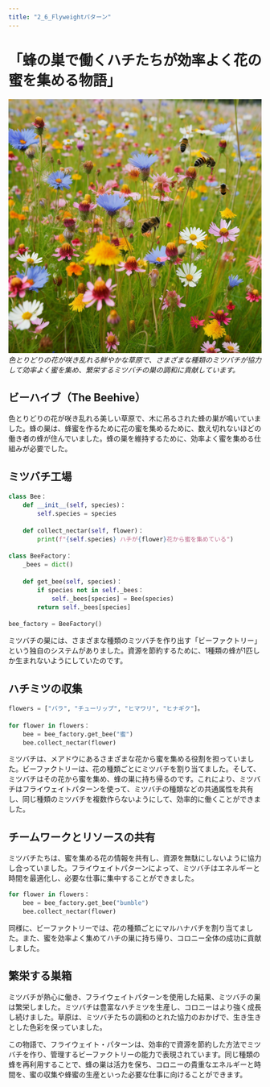 ```yaml
---
title: "2_6_Flyweightパターン"
---
```


# 「蜂の巣で働くハチたちが効率よく花の蜜を集める物語」

![](/images/20230327_gof/A_vibrant_meadow_filled_with_colorful_flowers_as_bees_of.png)
*色とりどりの花が咲き乱れる鮮やかな草原で、さまざまな種類のミツバチが協力して効率よく蜜を集め、繁栄するミツバチの巣の調和に貢献しています。*

## ビーハイブ（The Beehive）

色とりどりの花が咲き乱れる美しい草原で、木に吊るされた蜂の巣が鳴いていました。蜂の巣は、蜂蜜を作るために花の蜜を集めるために、数え切れないほどの働き者の蜂が住んでいました。蜂の巣を維持するために、効率よく蜜を集める仕組みが必要でした。

## ミツバチ工場

```python
class Bee：
    def __init__(self, species)：
        self.species = species

    def collect_nectar(self, flower)：
        print(f"{self.species} ハチが{flower}花から蜜を集めている")

class BeeFactory：
    _bees = dict()

    def get_bee(self, species)：
        if species not in self._bees：
            self._bees[species] = Bee(species)
        return self._bees[species]

bee_factory = BeeFactory()
```

ミツバチの巣には、さまざまな種類のミツバチを作り出す「ビーファクトリー」という独自のシステムがありました。資源を節約するために、1種類の蜂が1匹しか生まれないようにしていたのです。

## ハチミツの収集

```python
flowers = ["バラ", "チューリップ", "ヒマワリ", "ヒナギク"]。

for flower in flowers：
    bee = bee_factory.get_bee("蜜")
    bee.collect_nectar(flower)
```


ミツバチは、メアドウにあるさまざまな花から蜜を集める役割を担っていました。ビーファクトリーは、花の種類ごとにミツバチを割り当てました。そして、ミツバチはその花から蜜を集め、蜂の巣に持ち帰るのです。これにより、ミツバチはフライウェイトパターンを使って、ミツバチの種類などの共通属性を共有し、同じ種類のミツバチを複数作らないようにして、効率的に働くことができました。

## チームワークとリソースの共有

ミツバチたちは、蜜を集める花の情報を共有し、資源を無駄にしないように協力し合っていました。フライウェイトパターンによって、ミツバチはエネルギーと時間を最適化し、必要な仕事に集中することができました。

```python
for flower in flowers：
    bee = bee_factory.get_bee("bumble")
    bee.collect_nectar(flower)
```

同様に、ビーファクトリーでは、花の種類ごとにマルハナバチを割り当てました。また、蜜を効率よく集めてハチの巣に持ち帰り、コロニー全体の成功に貢献しました。

## 繁栄する巣箱

ミツバチが熱心に働き、フライウェイトパターンを使用した結果、ミツバチの巣は繁栄しました。ミツバチは豊富なハチミツを生産し、コロニーはより強く成長し続けました。草原は、ミツバチたちの調和のとれた協力のおかげで、生き生きとした色彩を保っていました。

この物語で、フライウェイト・パターンは、効率的で資源を節約した方法でミツバチを作り、管理するビーファクトリーの能力で表現されています。同じ種類の蜂を再利用することで、蜂の巣は活力を保ち、コロニーの貴重なエネルギーと時間を、蜜の収集や蜂蜜の生産といった必要な仕事に向けることができます。